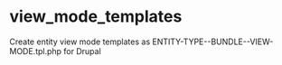 view_mode_templates
===================

Create entity view mode templates as ENTITY-TYPE--BUNDLE--VIEW-MODE.tpl.php for Drupal
